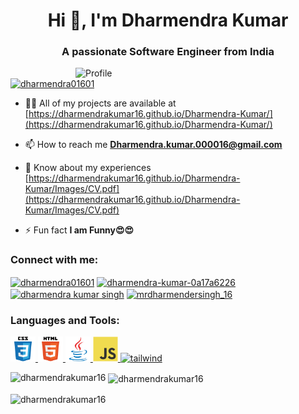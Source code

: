 <h1 align="center">Hi 👋, I'm Dharmendra Kumar</h1>
<h3 align="center">A passionate Software Engineer from India</h3>

<img align="right" alt="Profile" width="400px" src="https://user-images.githubusercontent.com/55389276/140866485-8fb1c876-9a8f-4d6a-98dc-08c4981eaf70.gif">

<p align="left"> <a href="https://twitter.com/dharmendra01601" target="blank"><img src="https://img.shields.io/twitter/follow/dharmendra01601?logo=twitter&style=for-the-badge" alt="dharmendra01601" /></a> </p>

- 👨‍💻 All of my projects are available at [https://dharmendrakumar16.github.io/Dharmendra-Kumar/](https://dharmendrakumar16.github.io/Dharmendra-Kumar/)

- 📫 How to reach me **Dharmendra.kumar.000016@gmail.com**

- 📄 Know about my experiences [https://dharmendrakumar16.github.io/Dharmendra-Kumar/Images/CV.pdf](https://dharmendrakumar16.github.io/Dharmendra-Kumar/Images/CV.pdf)

- ⚡ Fun fact **I am Funny😍😍**

<h3 align="left">Connect with me:</h3>
<p align="left">
<a href="https://twitter.com/dharmendra01601" target="blank"><img align="center" src="https://raw.githubusercontent.com/rahuldkjain/github-profile-readme-generator/master/src/images/icons/Social/twitter.svg" alt="dharmendra01601" height="30" width="40" /></a>
<a href="https://linkedin.com/in/dharmendra-kumar-0a17a6226" target="blank"><img align="center" src="https://raw.githubusercontent.com/rahuldkjain/github-profile-readme-generator/master/src/images/icons/Social/linked-in-alt.svg" alt="dharmendra-kumar-0a17a6226" height="30" width="40" /></a>
<a href="https://fb.com/dharmendra kumar singh" target="blank"><img align="center" src="https://raw.githubusercontent.com/rahuldkjain/github-profile-readme-generator/master/src/images/icons/Social/facebook.svg" alt="dharmendra kumar singh" height="30" width="40" /></a>
<a href="https://instagram.com/mrdharmendersingh_16" target="blank"><img align="center" src="https://raw.githubusercontent.com/rahuldkjain/github-profile-readme-generator/master/src/images/icons/Social/instagram.svg" alt="mrdharmendersingh_16" height="30" width="40" /></a>
</p>

<h3 align="left">Languages and Tools:</h3>
<p align="left"> <a href="https://www.w3schools.com/css/" target="_blank" rel="noreferrer"> <img src="https://raw.githubusercontent.com/devicons/devicon/master/icons/css3/css3-original-wordmark.svg" alt="css3" width="40" height="40"/> </a> <a href="https://www.w3.org/html/" target="_blank" rel="noreferrer"> <img src="https://raw.githubusercontent.com/devicons/devicon/master/icons/html5/html5-original-wordmark.svg" alt="html5" width="40" height="40"/> </a> <a href="https://www.java.com" target="_blank" rel="noreferrer"> <img src="https://raw.githubusercontent.com/devicons/devicon/master/icons/java/java-original.svg" alt="java" width="40" height="40"/> </a> <a href="https://developer.mozilla.org/en-US/docs/Web/JavaScript" target="_blank" rel="noreferrer"> <img src="https://raw.githubusercontent.com/devicons/devicon/master/icons/javascript/javascript-original.svg" alt="javascript" width="40" height="40"/> </a> <a href="https://tailwindcss.com/" target="_blank" rel="noreferrer"> <img src="https://www.vectorlogo.zone/logos/tailwindcss/tailwindcss-icon.svg" alt="tailwind" width="40" height="40"/> </a> </p>

<p><img align="left" src="https://github-readme-stats.vercel.app/api/top-langs?username=dharmendrakumar16&show_icons=true&locale=en&layout=compact" alt="dharmendrakumar16" /></p>

<p>&nbsp;<img align="center" src="https://github-readme-stats.vercel.app/api?username=dharmendrakumar16&show_icons=true&locale=en" alt="dharmendrakumar16" /></p>

<p><img align="center" src="https://github-readme-streak-stats.herokuapp.com/?user=dharmendrakumar16&" alt="dharmendrakumar16" /></p>
